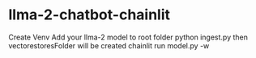 # llma-2-chatbot-chainlit
Create Venv
Add your llma-2 model to root folder
python ingest.py  then vectorestoresFolder will be created
chainlit run model.py -w

 
